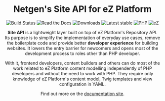 <h1 align="center">Netgen's Site API for eZ Platform</h1>

<div align="center">

[![Build Status](https://img.shields.io/travis/netgen/ezplatform-site-api.svg?style=popout)](https://travis-ci.org/netgen/ezplatform-site-api)
[![Read the Docs](https://img.shields.io/readthedocs/netgen-ezplatform-site-api)](https://docs.netgen.io/projects/site-api/en/latest/)
[![Downloads](https://img.shields.io/packagist/dt/netgen/ezplatform-site-api.svg?style=popout)](https://packagist.org/packages/netgen/ezplatform-site-api)
[![Latest stable](https://img.shields.io/packagist/v/netgen/ezplatform-site-api.svg?style=popout)](https://packagist.org/packages/netgen/ezplatform-site-api)
[![PHP](https://img.shields.io/badge/PHP-%E2%89%A5%205.6-%238892BF.svg)](https://secure.php.net/)
[![eZ](https://img.shields.io/badge/eZ%20Platform-%E2%89%A5%201.0-orange.svg?style=popout)](https://ezplatform.com/)

</div>

<p align="center">
<strong>Site API</strong> is a lightweight layer built on top of eZ Platform's Repository API. Its purpose is to
simplify the implementation of everyday use cases, remove the boilerplate code and provide better
<strong>developer experience</strong> for building websites. It lowers the entry barrier for newcomers and opens
most of the development process to roles other than PHP developer.
</p>

<p align="center">
With it, frontend developers, content builders and others can do most of the work related to
eZ Platform content modelling independently of PHP developers and without the need to work with PHP.
They require only knowledge of eZ Platform's content model, Twig templates and view configuration
in YAML.
</p>

<p align="center">
Find out more on the <a href="https://docs.netgen.io/projects/site-api">documentation site</a>.
</p>
